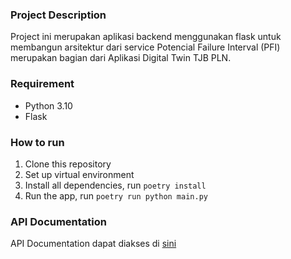 ### Project Description

Project ini merupakan aplikasi backend menggunakan flask untuk membangun arsitektur dari service Potencial Failure Interval (PFI) merupakan bagian dari Aplikasi Digital Twin TJB PLN.

### Requirement

- Python 3.10
- Flask

### How to run

1. Clone this repository
2. Set up virtual environment
3. Install all dependencies, run `poetry install`
4. Run the app, run `poetry run python main.py`

### API Documentation

API Documentation dapat diakses di [sini](https://documenter.getpostman.com/view/16968291/Tz5tZ8Qv)
